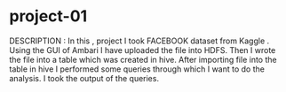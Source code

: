 # project-01
DESCRIPTION : In this , project I took FACEBOOK dataset from Kaggle . Using the GUI of Ambari I have uploaded the file into HDFS. Then I wrote the file into a table which was created in hive. After importing file into the table in hive I performed some queries through which I want to do the analysis. I took the output of the queries.
